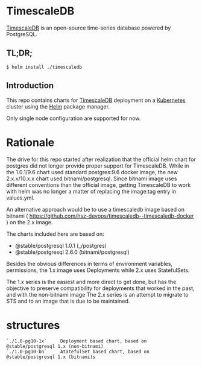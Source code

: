 # TimescaleDB

[TimescaleDB](https://www.timescale.com/) is an open-source time-series database powered by PostgreSQL.

## TL;DR;

```console
$ helm install ./timescaledb
```

## Introduction
This repo contains charts for [TimescaleDB](https://github.com/timescale/timescaledb-docker) deployment on a [Kubernetes](http://kubernetes.io) cluster using the [Helm](https://helm.sh) package manager.

Only single node configuration are supported for now.

# Rationale
The drive for this repo started after realization that the official helm chart for postgres did not longer provide proper support for TimescaleDB. While in the 1.0.1/9.6 chart used standard postgres:9.6 docker image, the new 2.x.x/10.x.x chart used bitnami/postgresql.
Since bitnami image uses different conventions than the official image, getting TimescaleDB to work with helm was no longer a matter of replacing the image:tag entry in values.yml.

An alternative approach would be to use a timescaledb image based on bitnami ( https://github.com/hsz-devops/timescaledb--timescaledb-docker )  on the 2.x image.

The charts included here are based on:
* @stable/postgresql 1.0.1 (_/postgres)
* @stable/postgresql 2.6.0 (bitnami/postgresql)

Besides the obvious differences in terms of environment variables, permissions, the 1.x image uses Deployments while 2.x uses StatefulSets.

The 1.x series is the easiest and more direct to get done, but has the objective to preserve compatibility for deployments that worked in the past, and with the non-bitnami image
The 2.x series is an attempt to migrate to STS and to an image that is due to be maintained.

# structures
    `./1.0-pg10-1x`     Deployment based chart, based on @stable/postgresql 1.x (non-bitnami)
    `./1.0-pg10-bn`     AtatefulSet based chart, based on @stable/postgresql 1.x (bitnami)s

